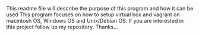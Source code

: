 This readme file will describe the purpose of this program and how it can be used
This program focuses on how to setup virtual box and vagrant on macintosh OS, Windows OS and Unix/Debian OS.
If you are interested in this project follow up my repository. Thanks...
